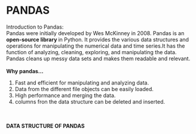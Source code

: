 # PANDAS
Introduction to Pandas:<br>
Pandas were initially developed by Wes McKinney in 2008. Pandas is an <b>open-source library </b> in Python. It provides the various data structures and operations for manipulating the numerical data and time series.It has the function of analyzing, cleaning, exploring, and manipulating the data. Pandas cleans up messy data sets and makes them readable and relevant.
<br>
<br>
<b>Why pandas... </b>
<br>
1. Fast and efficient for manipulating and analyzing data.<br>
2. Data from the different file objects can be easily loaded.<br>
3. High performance and merging the data.
4. columns fron the data structure can be deleted and inserted.
<br>
<br>
<b> DATA STRUCTURE OF PANDAS</b>
<br>


